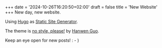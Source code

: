 +++
date = '2024-10-26T16:20:50+02:00'
draft = false
title = 'New Website'
+++
New day, new website.

Using [Hugo](https://gohugo.io/) as [Static Site Generator](https://en.wikipedia.org/wiki/Static_site_generator).

The theme is [no style, please!](https://github.com/hanwenguo/hugo-theme-nostyleplease) by [Hanwen Guo](https://github.com/hanwenguo).

Keep an eye open for new posts! : - )